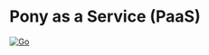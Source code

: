 # Pony as a Service (PaaS)

[![Go](https://github.com/stephane-martin/pony-as-a-service/actions/workflows/go.yml/badge.svg?branch=master)](https://github.com/stephane-martin/pony-as-a-service/actions/workflows/go.yml)

